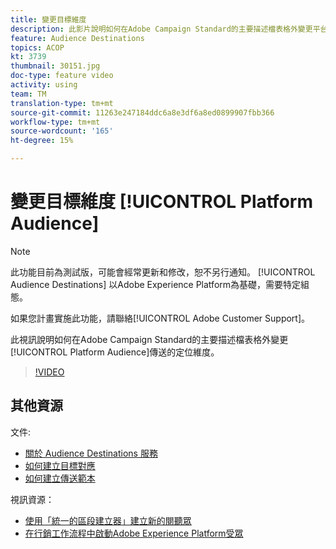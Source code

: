 ```yaml
---
title: 變更目標維度
description: 此影片說明如何在Adobe Campaign Standard的主要描述檔表格外變更平台對象傳送的目標維度。
feature: Audience Destinations
topics: ACOP
kt: 3739
thumbnail: 30151.jpg
doc-type: feature video
activity: using
team: TM
translation-type: tm+mt
source-git-commit: 11263e247184ddc6a8e3df6a8ed0899907fbb366
workflow-type: tm+mt
source-wordcount: '165'
ht-degree: 15%

---
```



# 變更目標維度 [!UICONTROL Platform Audience]

>[!NOTE]
>
>此功能目前為測試版，可能會經常更新和修改，恕不另行通知。 [!UICONTROL Audience Destinations] 以Adobe Experience Platform為基礎，需要特定組態。
>
>如果您計畫實施此功能，請聯絡[!UICONTROL Adobe Customer Support]。

此視訊說明如何在Adobe Campaign Standard的主要描述檔表格外變更[!UICONTROL Platform Audience]傳送的定位維度。

>[!VIDEO](https://video.tv.adobe.com/v/30151?quality=12)

## 其他資源

文件:

* [關於 Audience Destinations 服務](https://docs.adobe.com/content/help/en/campaign-standard/using/profiles-and-audiences/working-with-adobe-experience-platform/aep-about-audience-destinations-service.html)
* [如何建立目標對應](https://docs.adobe.com/content/help/en/campaign-standard/using/administrating/application-settings/target-mappings-in-campaign.html)
* [如何建立傳送範本](https://docs.adobe.com/content/help/en/campaign-standard/using/getting-started/marketing-plans/marketing-activity-templates.html)

視訊資源：

* [使用「統一的區段建立器」建立新的閱聽眾](/help/profiles-and-audiences/audience-destinations/creating-audiences-using-segment-builder.md)
* [在行銷工作流程中啟動Adobe Experience Platform受眾](/help/profiles-and-audiences/audience-destinations/activating-aep-audiences.md)
